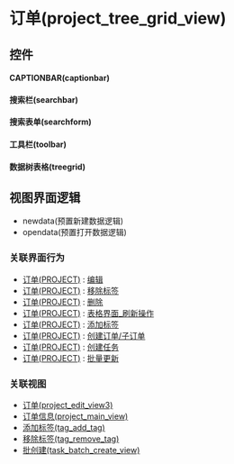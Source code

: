 # 订单(project_tree_grid_view)  <!-- {docsify-ignore-all} -->



## 控件
#### CAPTIONBAR(captionbar)
#### 搜索栏(searchbar)
#### 搜索表单(searchform)
#### 工具栏(toolbar)
#### 数据树表格(treegrid)

## 视图界面逻辑
  * newdata(预置新建数据逻辑)
  * opendata(预置打开数据逻辑)


### 关联界面行为
  * [订单(PROJECT)](module/crm/project) : [编辑](module/crm/project#界面行为)
  * [订单(PROJECT)](module/crm/project) : [移除标签](module/crm/project#界面行为)
  * [订单(PROJECT)](module/crm/project) : [删除](module/crm/project#界面行为)
  * [订单(PROJECT)](module/crm/project) : [表格界面_刷新操作](module/crm/project#界面行为)
  * [订单(PROJECT)](module/crm/project) : [添加标签](module/crm/project#界面行为)
  * [订单(PROJECT)](module/crm/project) : [创建订单/子订单](module/crm/project#界面行为)
  * [订单(PROJECT)](module/crm/project) : [创建任务](module/crm/project#界面行为)
  * [订单(PROJECT)](module/crm/project) : [批量更新](module/crm/project#界面行为)

### 关联视图
  * [订单(project_edit_view3)](app/view/project_edit_view3)
  * [订单信息(project_main_view)](app/view/project_main_view)
  * [添加标签(tag_add_tag)](app/view/tag_add_tag)
  * [移除标签(tag_remove_tag)](app/view/tag_remove_tag)
  * [批创建(task_batch_create_view)](app/view/task_batch_create_view)

<script>
 const { createApp } = Vue
  createApp({
    data() {
      return {

      }
    }
  }).use(ElementPlus).mount('#app')
</script>